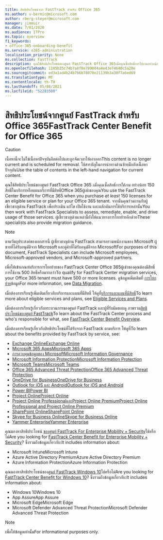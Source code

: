 ```yaml
---
title: สิทธิประโยชน์จาก FastTrack สำหรับ Office 365
ms.author: v-bermic@microsoft.com
author: rberg-steyer@microsoft.com
manager: jimmuir
ms.date: 7/01/2020
ms.audience: ITPro
ms.topic: overview
f1_keywords:
- office-365-onboarding-benefit
ms.service: o365-administration
localization_priority: None
ms.collection: FastTrack
description: คุณใช้สิทธิประโยชน์ของศูนย์ FastTrack Office 365เมื่อคุณซื้อสิทธิ์การใช้งานอย่างน้อย 150 สิทธิ์ค่าบริการหรือแผนบริการที่มีสิทธิ์Office 365ลูกค้าของคุณ จากนั้นคุณร่วมงานกับผู้เชี่ยวชาญด้าน FastTrack เพื่อประเมิน แก้ไข เปิดใช้งาน และผลักดันการใช้บริการเหล่านั้น ผู้เชี่ยวชาญด้านเหล่านี้ยังให้แนวทางการโยกย้ายอีกด้วย
ms.openlocfilehash: 1185b35c74b7a8f8e789004a4e43e74640c5a28e
ms.sourcegitcommit: ed3a1ad4b24b7b6b78070e21139b3a38f7a6ed69
ms.translationtype: MT
ms.contentlocale: th-TH
ms.lasthandoff: 05/08/2021
ms.locfileid: "52283500"
---
```

# <a name="fasttrack-center-benefit-for-office-365"></a><span data-ttu-id="6c738-105">สิทธิประโยชน์จากศูนย์ FastTrack สำหรับ Office 365</span><span class="sxs-lookup"><span data-stu-id="6c738-105">FastTrack Center Benefit for Office 365</span></span>

> [!CAUTION]
> <span data-ttu-id="6c738-106">เนื้อหานี้จะไม่ใช่เนื้อหาปัจจุบันอีกต่อไปและถูกจัดเวลาให้เอาออก</span><span class="sxs-lookup"><span data-stu-id="6c738-106">This content is no longer current and is scheduled for removal.</span></span> <span data-ttu-id="6c738-107">ใช้สารบัญในการนําทางด้านซ้ายมือกับเนื้อหาปัจจุบัน</span><span class="sxs-lookup"><span data-stu-id="6c738-107">Use the table of contents in the left-hand navigation for current content.</span></span>

<span data-ttu-id="6c738-108">คุณใช้สิทธิประโยชน์ของศูนย์ FastTrack Office 365 *เมื่อคุณซื้อสิทธิ์การใช้งาน* อย่างน้อย 150 สิทธิ์ในบริการหรือแผนบริการที่มีสิทธิ์Office 365ผู้เช่าของคุณ</span><span class="sxs-lookup"><span data-stu-id="6c738-108">You use the FastTrack Center Benefit for Office 365 when you purchase  *at least*  150 licenses for an eligible service or plan for your Office 365 tenant.</span></span> <span data-ttu-id="6c738-109">จากนั้นคุณร่วมงานกับผู้เชี่ยวชาญด้าน FastTrack เพื่อประเมิน แก้ไข เปิดใช้งาน และผลักดันการใช้บริการเหล่านั้น</span><span class="sxs-lookup"><span data-stu-id="6c738-109">You then work with FastTrack Specialists to assess, remediate, enable, and drive usage of those services.</span></span> <span data-ttu-id="6c738-110">ผู้เชี่ยวชาญด้านเหล่านี้ยังให้แนวทางการโยกย้ายอีกด้วย</span><span class="sxs-lookup"><span data-stu-id="6c738-110">These specialists also provide migration guidance.</span></span> 
  
> [!NOTE]
> <span data-ttu-id="6c738-111">ตามวัตถุประสงค์ของเอกสารนี้ ผู้เชี่ยวชาญด้าน FastTrack สามารถรวมพนักงานของ Microsoft ผู้ขายที่ได้รับอนุมัติจาก Microsoft และคู่ค้าที่ได้รับอนุมัติจาก Microsoft</span><span class="sxs-lookup"><span data-stu-id="6c738-111">For purposes of this document, FastTrack Specialists can include Microsoft employees, Microsoft-approved vendors, and Microsoft-approved partners.</span></span> 
  
<span data-ttu-id="6c738-112">เพื่อให้เข้าเกณฑ์บริการการโยกย้ายของ FastTrack Center Office 365ผู้เช่าของคุณต้องมีสิทธิ์การใช้งาน 500 สิทธิ์หรือมากกว่า</span><span class="sxs-lookup"><span data-stu-id="6c738-112">To qualify for FastTrack Center migration services, your Office 365 tenant must have 500 or more licenses.</span></span> <span data-ttu-id="6c738-113">ดูข้อมูลเพิ่มเติมที่ [การโยกย้าย](O365-data-migration.md)ข้อมูล</span><span class="sxs-lookup"><span data-stu-id="6c738-113">For more information, see [Data Migration](O365-data-migration.md).</span></span>
  
<span data-ttu-id="6c738-114">เมื่อต้องการเรียนรู้เพิ่มเติมเกี่ยวกับบริการและแผนที่มีสิทธิ์ ให้ดูที่[บริการและแผนที่มีสิทธิ์](M365-eligible-services-and-plans.md)</span><span class="sxs-lookup"><span data-stu-id="6c738-114">To learn more about eligible services and plans, see [Eligible Services and Plans](M365-eligible-services-and-plans.md).</span></span>
  
<span data-ttu-id="6c738-115">เมื่อต้องการเรียนรู้เกี่ยวกับกระบวนการของศูนย์ FastTrack และผู้ที่รับผิดชอบดู ภาพรวม[สิทธิประโยชน์ของศูนย์ FastTrack](O365-fasttrack-benefit-overview.md)</span><span class="sxs-lookup"><span data-stu-id="6c738-115">To learn about the FastTrack Center process and who's responsible for what, see [FastTrack Center Benefit Overview](O365-fasttrack-benefit-overview.md).</span></span>

<span data-ttu-id="6c738-116">เมื่อต้องการเรียนรู้เกี่ยวกับสิทธิประโยชน์ที่ได้รับจาก FastTrack ตามบริการ ให้ดูที่</span><span class="sxs-lookup"><span data-stu-id="6c738-116">To learn about the benefits provided by FastTrack by service, see:</span></span>

- [<span data-ttu-id="6c738-117">Exchange Online</span><span class="sxs-lookup"><span data-stu-id="6c738-117">Exchange Online</span></span>](O365-fasttrack-responsibilities.md#exchange-online)
- [<span data-ttu-id="6c738-118">Microsoft 365 Apps</span><span class="sxs-lookup"><span data-stu-id="6c738-118">Microsoft 365 Apps</span></span>](O365-fasttrack-responsibilities.md#microsoft-365-apps)
- [<span data-ttu-id="6c738-119">การควบคุมข้อมูลของ Microsoft</span><span class="sxs-lookup"><span data-stu-id="6c738-119">Microsoft Information Governance</span></span>](O365-fasttrack-responsibilities.md#microsoft-information-governance)
- [<span data-ttu-id="6c738-120">Microsoft Information Protection</span><span class="sxs-lookup"><span data-stu-id="6c738-120">Microsoft Information Protection</span></span>](O365-fasttrack-responsibilities.md#microsoft-information-protection)
- [<span data-ttu-id="6c738-121">Microsoft Teams</span><span class="sxs-lookup"><span data-stu-id="6c738-121">Microsoft Teams</span></span>](O365-fasttrack-responsibilities.md#microsoft-teams)
- [<span data-ttu-id="6c738-122">Office 365 Advanced Threat Protection</span><span class="sxs-lookup"><span data-stu-id="6c738-122">Office 365 Advanced Threat Protection</span></span>](O365-fasttrack-responsibilities.md#office-365-advanced-threat-protection)
- [<span data-ttu-id="6c738-123">OneDrive for Business</span><span class="sxs-lookup"><span data-stu-id="6c738-123">OneDrive for Business</span></span>](O365-fasttrack-responsibilities.md#onedrive-for-business)
- [<span data-ttu-id="6c738-124">Outlook for iOS และ Android</span><span class="sxs-lookup"><span data-stu-id="6c738-124">Outlook for iOS and Android</span></span>](O365-fasttrack-responsibilities.md#outlook-for-ios-and-android)
- [<span data-ttu-id="6c738-125">Power BI</span><span class="sxs-lookup"><span data-stu-id="6c738-125">Power BI</span></span>](O365-fasttrack-responsibilities.md#power-bi)
- [<span data-ttu-id="6c738-126">Project Online</span><span class="sxs-lookup"><span data-stu-id="6c738-126">Project Online</span></span>](O365-fasttrack-responsibilities.md#project-online)
- [<span data-ttu-id="6c738-127">Project Online ProfessionalและProject Online Premium</span><span class="sxs-lookup"><span data-stu-id="6c738-127">Project Online Professional and Project Online Premium</span></span>](O365-fasttrack-responsibilities.md#project-online-professional-and-project-online-premium)
- [<span data-ttu-id="6c738-128">SharePoint Online</span><span class="sxs-lookup"><span data-stu-id="6c738-128">SharePoint Online</span></span>](O365-fasttrack-responsibilities.md#sharepoint-online)
- [<span data-ttu-id="6c738-129">Skype for Business Online</span><span class="sxs-lookup"><span data-stu-id="6c738-129">Skype for Business Online</span></span>](O365-fasttrack-responsibilities.md#skype-for-business-online)
- [<span data-ttu-id="6c738-130">Yammer Enterprise</span><span class="sxs-lookup"><span data-stu-id="6c738-130">Yammer Enterprise</span></span>](O365-fasttrack-responsibilities.md#yammer-enterprise)
  
<span data-ttu-id="6c738-131">คุณมองหาสิทธิประโยชน์ [ของศูนย์ FastTrack For Enterprise Mobility + Security](EMS-fasttrack-benefit-for-EMS.md)ใช่หรือไม่</span><span class="sxs-lookup"><span data-stu-id="6c738-131">Are you looking for [FastTrack Center Benefit for Enterprise Mobility + Security](EMS-fasttrack-benefit-for-EMS.md)?</span></span> <span data-ttu-id="6c738-132">ซึ่งรวมถึงข้อมูลเกี่ยวกับ:</span><span class="sxs-lookup"><span data-stu-id="6c738-132">It includes information about:</span></span>
  
- <span data-ttu-id="6c738-133">Microsoft Intune</span><span class="sxs-lookup"><span data-stu-id="6c738-133">Microsoft Intune</span></span>
- <span data-ttu-id="6c738-134">Azure Active Directory Premium</span><span class="sxs-lookup"><span data-stu-id="6c738-134">Azure Active Directory Premium</span></span> 
- <span data-ttu-id="6c738-135">Azure Information Protection</span><span class="sxs-lookup"><span data-stu-id="6c738-135">Azure Information Protection</span></span>

<span data-ttu-id="6c738-136">คุณมองหาสิทธิประโยชน์ของ[ศูนย์ FastTrack Windows 10](Win-10-fasttrack-benefit-for-Windows-10.md)ใช่หรือไม่</span><span class="sxs-lookup"><span data-stu-id="6c738-136">Are you looking for [FastTrack Center Benefit for Windows 10](Win-10-fasttrack-benefit-for-Windows-10.md)?</span></span> <span data-ttu-id="6c738-137">ซึ่งรวมถึงข้อมูลเกี่ยวกับ:</span><span class="sxs-lookup"><span data-stu-id="6c738-137">It includes information about:</span></span>

- <span data-ttu-id="6c738-138">Windows 10</span><span class="sxs-lookup"><span data-stu-id="6c738-138">Windows 10</span></span>
- <span data-ttu-id="6c738-139">App Assure</span><span class="sxs-lookup"><span data-stu-id="6c738-139">App Assure</span></span>
- <span data-ttu-id="6c738-140">Microsoft Edge</span><span class="sxs-lookup"><span data-stu-id="6c738-140">Microsoft Edge</span></span>
- <span data-ttu-id="6c738-141">Microsoft Defender Advanced Threat Protection</span><span class="sxs-lookup"><span data-stu-id="6c738-141">Microsoft Defender Advanced Threat Protection</span></span>
    
> [!NOTE]
> <span data-ttu-id="6c738-142">เพื่อให้ข้อมูลเท่านั้น</span><span class="sxs-lookup"><span data-stu-id="6c738-142">For informational purposes only.</span></span> 


